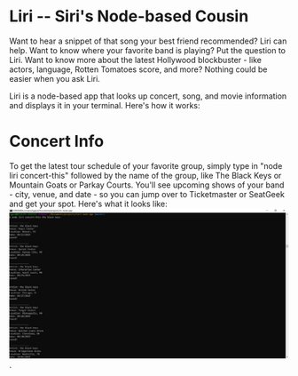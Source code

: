 # Liri -- Siri's Node-based Cousin

Want to hear a snippet of that song your best friend recommended? Liri can help. Want to know where your favorite band is playing? Put the question to Liri. Want to know more about the latest Hollywood blockbuster - like actors, language, Rotten Tomatoes score, and more? Nothing could be easier when you ask Liri.

Liri is a node-based app that looks up concert, song, and movie information and displays it in your terminal. Here's how it works:

# Concert Info

To get the latest tour schedule of your favorite group, simply type in "node liri concert-this" followed by the name of the group, like The Black Keys or Mountain Goats or Parkay Courts. You'll see upcoming shows of your band - city, venue, and date - so you can jump over to Ticketmaster or SeatGeek and get your spot. Here's what it looks like: ![Liri Concert Search](/images/concert-the-black-keys.jpg). 
